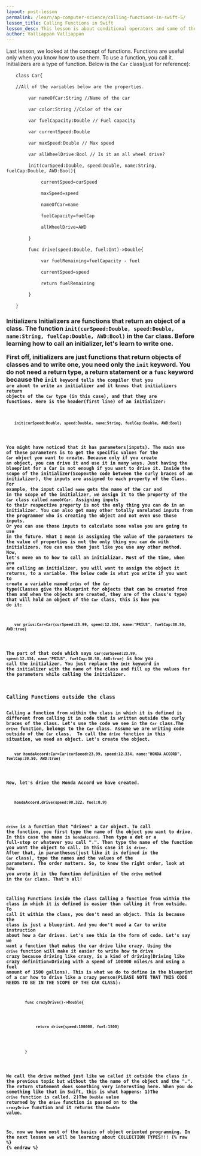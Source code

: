 ```yaml
---
layout: post-lesson
permalink: /learn/ap-computer-science/calling-functions-in-swift-5/
lesson_title: Calling Functions in Swift
lesson_desc: This lesson is about conditional operators and some of their uses in iOS.
author: Valliappan Valliappan
---
```


<script src="/questions.js"></script>
Last lesson, we looked at the concept of functions. Functions are useful only when you know how to use them. To use a function, you call it. Initializers are a type of function.
Below is the <code>Car</code> class(just for reference):
<pre>   <code>class Car{</code></pre>

<pre>   <code>//All of the variables below are the properties.</code></pre>

<pre>       <code>var nameOfCar:String //Name of the car</code></pre>

<pre>       <code>var color:String //Color of the car</code></pre>

<pre>       <code>var fuelCapacity:Double // Fuel capacity</code></pre>

<pre>       <code>var currentSpeed:Double</code></pre>

<pre>       <code>var maxSpeed:Double // Max speed</code></pre>

<pre>       <code>var allWheelDrive:Bool // Is it an all wheel drive?</code></pre>

<pre>       <code>init(curSpeed:Double, speed:Double, name:String, fuelCap:Double, AWD:Bool){</code></pre>

<pre>           <code>currentSpeed=curSpeed</code></pre>

<pre>           <code>maxSpeed=speed</code></pre>

<pre>           <code>nameOfCar=name</code></pre>

<pre>           <code>fuelCapacity=fuelCap</code></pre>

<pre>           <code>allWheelDrive=AWD</code></pre>

<pre>       <code>}</code></pre>

<pre>       <code>func drive(speed:Double, fuel:Int)->Double{</code></pre>

<pre>           <code>var fuelRemaining=fuelCapacity - fuel</code></pre>

<pre>           <code>currentSpeed=speed</code></pre>

<pre>           <code>return fuelRemaining</code></pre>

<pre>       <code>}</code></pre>

<pre>   <code>}</code></pre>

<h3>Initializers</code>
Initializers are functions that return an object of a class. The function <code>init(curSpeed:Double, speed:Double, name:String, fuelCap:Double, AWD:Bool)</code> in the <code>Car</code> class. Before learning how to call an initializer, let's learn to write one.

First off, initializers are just functions that return objects of classes and to write one, you need only the <code>init</code> keyword. You do not need a return type, a return statement or a <code>func</code> keyword because the <code>init<code> keyword tells the compiler that you are about to write an initializer and it knows that initializers return objects of the <code>Car</code> type (in this case), and that they are functions.
Here is the header(first line) of an initializer:
<pre>   <code>init(curSpeed:Double, speed:Double, name:String, fuelCap:Double, AWD:Bool)</code></pre>
You might have noticed that it has parameters(inputs). The main use of these parameters is to get the specific values for the <code>Car</code> object you want to create. Because only if you create an object, you can drive it and use it in many ways. Just having the blueprint for a Car is not enough if you want to drive it. Inside the scope of the initializer(Scope=the code between the curly braces of an initializer), the inputs are assigned to each property of the Class. For example, the input called <code>name</code> gets the name of the car and in the scope of the initializer, we assign it to the property of the <code>Car</code> class called <code>nameOfCar</code>. Assigning inputs to their respective property is not the only thing you can do in an initializer. You can also get many other totally unrelated inputs from the programmer who is creating the object and not even use those inputs. Or you can use those inputs to calculate some value you are going to use in the future. What I mean is assigning the value of the parameters to the value of properties is not the only thing you can do with initializers. You can use them just like you use any other method.
Now, let's move on to how to call an initializar. Most of the time, when you are calling an initializer, you will want to assign the object it returns, to a variable. The below code is what you write if you want to create a variable named <code>prius</code> of the <code>Car</code> type(Classes give the blueprint for objects that can be created from them and when the objects are created, they are of the class's type) that will hold an object of the <code>Car</code> class, this is how you do it:
<pre>   <code>var prius:Car=Car(curSpeed:23.99, speed:12.334, name:"PRIUS", fuelCap:30.50, AWD:true)</code></pre>
The part of that code which says <code>Car(curSpeed:23.99, speed:12.334, name:"PRIUS", fuelCap:30.50, AWD:true)</code> is how you call the initializer. You just replace the <code>init</code> keyword in the initializer with the name of the class and fill up the values for the parameters while calling the initializer. 

<h3>Calling Functions outside the class</h3>
Calling a function from within the class in which it is defined is different from calling it in code that is written outside the curly braces of the class. Let's use the code we see in the <code>Car</code> class.The <code>drive</code> function, belongs to the <code>Car</code> class. Assume we are writing code outside of the <code>Car</code> class.  To call the <code>drive</code> function in this situation, we need an object. Let's create the object.

<pre>   <code>var hondaAccord:Car=Car(curSpeed:23.99, speed:12.334, name:"HONDA ACCORD", fuelCap:30.50, AWD:true)</code></pre>

Now, let's drive the Honda Accord we have created.

<pre>   <code>hondaAccord.drive(speed:90.322, fuel:0.9)</code></pre>

<code>drive</code> is a function that "drives" a Car object. To call the function, you first type the name of the object you want to drive. In this case the name is <code>hondaAccord</code>. Then type a dot or a full-stop or whatever you call ".". Then type the name of the function you want the object to call. In this case it is <code>drive</code>. After that, in parantheses(just like it is defined in the <code>Car</code>  class), type the names and the values of the parameters. The order matters. So, to know the right order, look at how you wrote it in the function definition of the <code>drive</code> method in the <code>Car</code> class. That's all!

Calling Functions inside the class
Calling a function from within the class in which it is defined is easier than calling it from outside. To call it within the class, you don't need an object. This is because the class is just a blueprint. And you don't need a Car to write instruction about how a Car drives.
Let's see this in the form of code. Let's say we want a function that makes the car drive like crazy. Using the <code>drive</code> function will make it easier to write how to drive crazy because driving like crazy, is a kind of driving(Driving like crazy definition=Driving with a speed of 100000 miles/s and using a fuel amount of 1500 gallons). This is what we do to define in the blueprint of a car how to drive like a crazy person(PLEASE NOTE THAT THIS CODE NEEDS TO BE IN THE SCOPE OF THE CAR CLASS):

<pre>       <code>func crazyDrive()->Double{</code></pre>

<pre>           <code>return drive(speed:100000, fuel:1500)</code></pre>

<pre>       <code>}</code></pre>

We call the drive method just like we called it outside the class in the previous topic but without the the name of the object and the ".". The return statement does something very interesting here. When you do something like that in Swift, this is what happens:
1)The <code>drive</code> function is called.
2)The <code>Double</code> value returned by the <code>drive</code> function is passed on to the <code>crazyDrive</code> function and it returns the <code>Double</code> value.

So, now we have most of the basics of object oriented programming. In the next lesson we will be learning about COLLECTION TYPES!!! 
{% raw %}
{% endraw %}